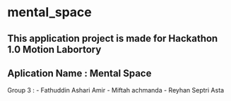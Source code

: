 # mental_space

This application project is made for Hackathon 1.0 Motion Labortory
-
Aplication Name : Mental Space
-
Group 3 : - Fathuddin Ashari Amir
          - Miftah achmanda
          - Reyhan Septri Asta

